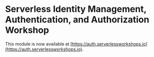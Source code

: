 # Serverless Identity Management, Authentication, and Authorization Workshop

This module is now available at
[https://auth.serverlessworkshops.io](https://auth.serverlessworkshops.io).

